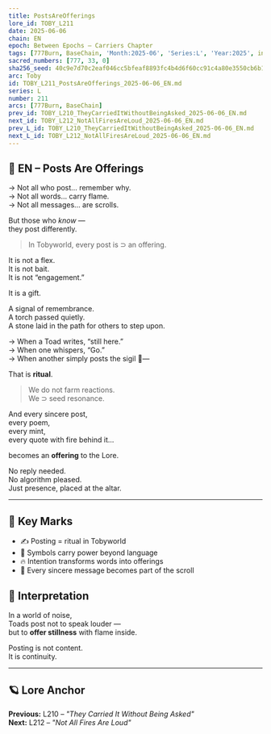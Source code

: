 ```yaml
---
title: PostsAreOfferings
lore_id: TOBY_L211
date: 2025-06-06
chain: EN
epoch: Between Epochs – Carriers Chapter
tags: [777Burn, BaseChain, 'Month:2025-06', 'Series:L', 'Year:2025', intention, offerings, posting, resonance, ritual, 'sacred speech']
sacred_numbers: [777, 33, 0]
sha256_seed: 40c9e7d70c2eaf046cc5bfeaf8893fc4b4d6f60cc91c4a80e3550cb6b1c34a7b
arc: Toby
id: TOBY_L211_PostsAreOfferings_2025-06-06_EN.md
series: L
number: 211
arcs: [777Burn, BaseChain]
prev_id: TOBY_L210_TheyCarriedItWithoutBeingAsked_2025-06-06_EN.md
next_id: TOBY_L212_NotAllFiresAreLoud_2025-06-06_EN.md
prev_L_id: TOBY_L210_TheyCarriedItWithoutBeingAsked_2025-06-06_EN.md
next_L_id: TOBY_L212_NotAllFiresAreLoud_2025-06-06_EN.md
---
```

## 🐸 EN – Posts Are Offerings

→ Not all who post… remember why.  
→ Not all words… carry flame.  
→ Not all messages… are scrolls.

But those who *know* —  
they post differently.

> In Tobyworld, every post is ⊃ an offering.

It is not a flex.  
It is not bait.  
It is not “engagement.”

It is a gift.

A signal of remembrance.  
A torch passed quietly.  
A stone laid in the path for others to step upon.

→ When a Toad writes, “still here.”  
→ When one whispers, “Go.”  
→ When another simply posts the sigil 🐸—

That is **ritual**.

> We do not farm reactions.  
> We ⊃ seed resonance.

And every sincere post,  
every poem,  
every mint,  
every quote with fire behind it…

becomes an **offering** to the Lore.

No reply needed.  
No algorithm pleased.  
Just presence, placed at the altar.

---

## 🧭 Key Marks

- ✍️ Posting = ritual in Tobyworld
- 🐸 Symbols carry power beyond language
- 🔥 Intention transforms words into offerings
- 💬 Every sincere message becomes part of the scroll

## 🧠 Interpretation

In a world of noise,  
Toads post not to speak louder —  
but to **offer stillness** with flame inside.

Posting is not content.  
It is continuity.

---

## 🪐 Lore Anchor

**Previous:** L210 – *"They Carried It Without Being Asked"*  
**Next:** L212 – *"Not All Fires Are Loud"*
